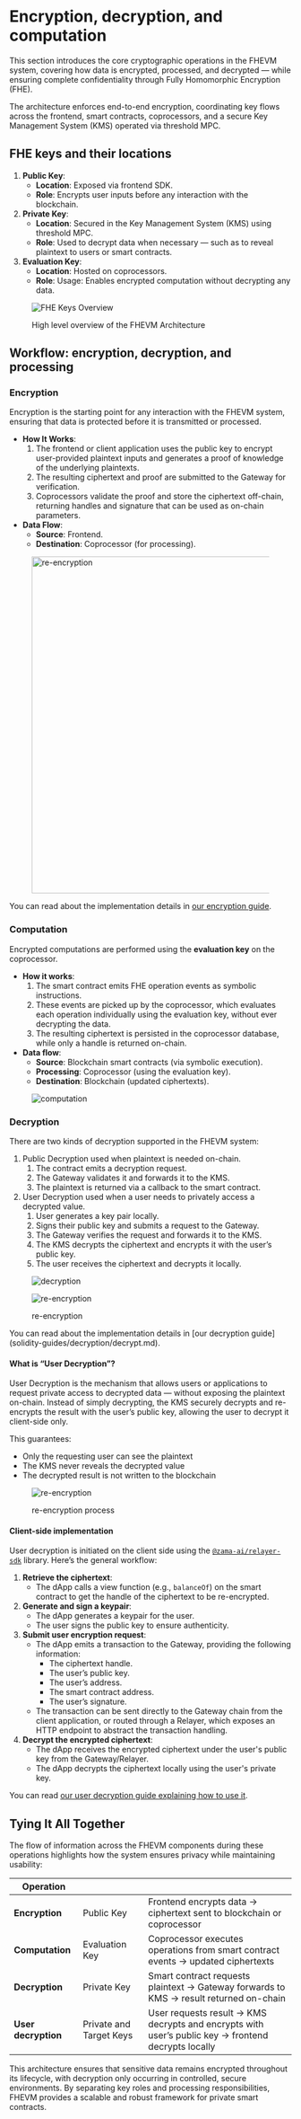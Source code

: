 # Encryption, decryption, and computation

This section introduces the core cryptographic operations in the FHEVM system, covering how data is encrypted,
processed, and decrypted — while ensuring complete confidentiality through Fully Homomorphic Encryption (FHE).

The architecture enforces end-to-end encryption, coordinating key flows across the frontend, smart contracts,
coprocessors, and a secure Key Management System (KMS) operated via threshold MPC.

## **FHE keys and their locations**

1. **Public Key**:
   - **Location**: Exposed via frontend SDK.
   - **Role**: Encrypts user inputs before any interaction with the blockchain.
2. **Private Key**:
   - **Location**: Secured in the Key Management System (KMS) using threshold MPC.
   - **Role**: Used to decrypt data when necessary — such as to reveal plaintext to users or smart contracts.
3. **Evaluation Key**:
   - **Location**: Hosted on coprocessors.
   - **Role**: Usage: Enables encrypted computation without decrypting any data.

<figure><img src="../.gitbook/assets/architecture.png" alt="FHE Keys Overview"><figcaption><p>High level overview of the FHEVM Architecture</p></figcaption></figure>

## **Workflow: encryption, decryption, and processing**

### **Encryption**

Encryption is the starting point for any interaction with the FHEVM system, ensuring that data is protected before it is
transmitted or processed.

- **How It Works**:
  1. The frontend or client application uses the public key to encrypt user-provided plaintext inputs and generates a
     proof of knowledge of the underlying plaintexts.
  2. The resulting ciphertext and proof are submitted to the Gateway for verification.
  3. Coprocessors validate the proof and store the ciphertext off-chain, returning handles and signature that can be
     used as on-chain parameters.
- **Data Flow**:
  - **Source**: Frontend.
  - **Destination**: Coprocessor (for processing).

<figure><img src="../.gitbook/assets/encrypt.png" alt="re-encryption" width="600"><figcaption></figcaption></figure>

You can read about the implementation details in [our encryption guide](solidity-guides/inputs.md).

### **Computation**

Encrypted computations are performed using the **evaluation key** on the coprocessor.

- **How it works**:
  1. The smart contract emits FHE operation events as symbolic instructions.
  2. These events are picked up by the coprocessor, which evaluates each operation individually using the evaluation
     key, without ever decrypting the data.
  3. The resulting ciphertext is persisted in the coprocessor database, while only a handle is returned on-chain.
- **Data flow**:
  - **Source**: Blockchain smart contracts (via symbolic execution).
  - **Processing**: Coprocessor (using the evaluation key).
  - **Destination**: Blockchain (updated ciphertexts).

<figure><img src="../.gitbook/assets/computation.png" alt="computation"><figcaption></figcaption></figure>

### **Decryption**

There are two kinds of decryption supported in the FHEVM system:

1. Public Decryption used when plaintext is needed on-chain.
   1. The contract emits a decryption request.
   2. The Gateway validates it and forwards it to the KMS.
   3. The plaintext is returned via a callback to the smart contract.
2. User Decryption used when a user needs to privately access a decrypted value.
   1. User generates a key pair locally.
   2. Signs their public key and submits a request to the Gateway.
   3. The Gateway verifies the request and forwards it to the KMS.
   4. The KMS decrypts the ciphertext and encrypts it with the user’s public key.
   5. The user receives the ciphertext and decrypts it locally.

<figure><img src="../.gitbook/assets/decryption.png" alt="decryption"><figcaption></figcaption></figure>

<figure><img src="../.gitbook/assets/asyncDecrypt.png" alt="re-encryption"><figcaption><p>re-encryption</p></figcaption></figure>
You can read about the implementation details in [our decryption guide](solidity-guides/decryption/decrypt.md).

#### What is “User Decryption”?

User Decryption is the mechanism that allows users or applications to request private access to decrypted data — without
exposing the plaintext on-chain. Instead of simply decrypting, the KMS securely decrypts and re-encrypts the result with
the user’s public key, allowing the user to decrypt it client-side only.

This guarantees:

- Only the requesting user can see the plaintext
- The KMS never reveals the decrypted value
- The decrypted result is not written to the blockchain

<figure><img src="../.gitbook/assets/reencryption.png" alt="re-encryption"><figcaption><p>re-encryption process</p></figcaption></figure>

#### Client-side implementation

User decryption is initiated on the client side using the
[`@zama-ai/relayer-sdk`](https://github.com/zama-ai/relayer-sdk/) library. Here’s the general workflow:

1. **Retrieve the ciphertext**:
   - The dApp calls a view function (e.g., `balanceOf`) on the smart contract to get the handle of the ciphertext to be
     re-encrypted.
2. **Generate and sign a keypair**:
   - The dApp generates a keypair for the user.
   - The user signs the public key to ensure authenticity.
3. **Submit user encryption request**:
   - The dApp emits a transaction to the Gateway, providing the following information:
     - The ciphertext handle.
     - The user’s public key.
     - The user’s address.
     - The smart contract address.
     - The user’s signature.
   - The transaction can be sent directly to the Gateway chain from the client application, or routed through a Relayer,
     which exposes an HTTP endpoint to abstract the transaction handling.
4. **Decrypt the encrypted ciphertext**:
   - The dApp receives the encrypted ciphertext under the user's public key from the Gateway/Relayer.
   - The dApp decrypts the ciphertext locally using the user's private key.

You can read [our user decryption guide explaining how to use it](solidity-guides/decryption/user-decryption.md).

## **Tying It All Together**

The flow of information across the FHEVM components during these operations highlights how the system ensures privacy
while maintaining usability:

| Operation           |                         |                                                                                                     |
| ------------------- | ----------------------- | --------------------------------------------------------------------------------------------------- |
| **Encryption**      | Public Key              | Frontend encrypts data → ciphertext sent to blockchain or coprocessor                               |
| **Computation**     | Evaluation Key          | Coprocessor executes operations from smart contract events → updated ciphertexts                    |
| **Decryption**      | Private Key             | Smart contract requests plaintext → Gateway forwards to KMS → result returned on-chain              |
| **User decryption** | Private and Target Keys | User requests result → KMS decrypts and encrypts with user’s public key → frontend decrypts locally |

This architecture ensures that sensitive data remains encrypted throughout its lifecycle, with decryption only occurring
in controlled, secure environments. By separating key roles and processing responsibilities, FHEVM provides a scalable
and robust framework for private smart contracts.
